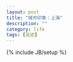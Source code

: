 ```yaml
---
layout: post
title: "城市印象：上海"
description: ""
category: life
tags: [足迹]
---
```

{% include JB/setup %}
